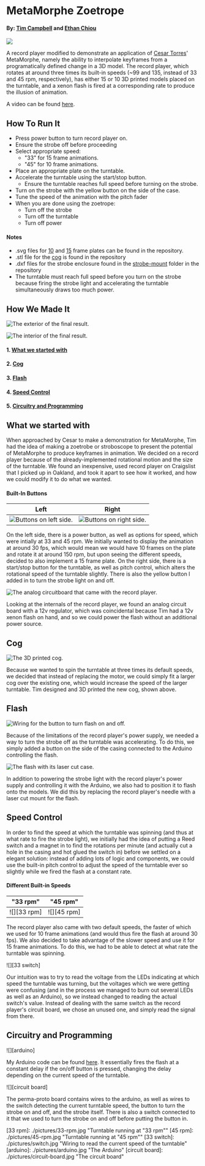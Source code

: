 # MetaMorphe Zoetrope #
#### By: [Tim Campbell](http://github.com/timcam) and [Ethan Chiou](http://github.com/echiou) ####

![][main]

A record player modified to demonstrate an application of [Cesar Torres](http://github.com/cearto)' MetaMorphe, namely the ability to interpolate keyframes from a programatically defined change in a 3D model. The record player, which rotates at around three times its built-in speeds (~99 and 135, instead of 33 and 45 rpm, respectively), has either 15 or 10 3D printed models placed on the turntable, and a xenon flash is fired at a corresponding rate to produce the illusion of animation.

A video can be found [here](https://youtu.be/nmKtfB-Ih18).

## How To Run It ##
- Press power button to turn record player on.
- Ensure the strobe off before proceeding
- Select appropriate speed:
    - "33" for 15 frame animations.
    - "45" for 10 frame animations.
- Place an appropriate plate on the turntable.
- Accelerate the turntable using the start/stop button.
    - Ensure the turntable reaches full speed before turning on the strobe.
- Turn on the strobe with the yellow button on the side of the case.
- Tune the speed of the animation with the pitch fader
- When you are done using the zoetrope:
	- Turn off the strobe
	- Turn off the turntable
	- Turn off power

#### Notes ####

- .svg files for [10](./record-10.svg) and [15](./record-15.svg) frame plates can be found in the repository.
- .stl file for the [cog](./stroboscope-cog-rev1.stl) is found in the repository
- .dxf files for the strobe enclosure found in the [strobe-mount](./strobe-mount) folder in the repository
- The turntable must reach full speed before you turn on the strobe because  firing the strobe light and accelerating the turntable simultaneously draws too much power.

## How We Made It ##
![][exterior]

![][interior]
#### 1. [What we started with](#what-we-started-with)
#### 2. [Cog](#cog)
#### 3. [Flash](#flash)
#### 4. [Speed Control](#speed-control)
#### 5. [Circuitry and Programming](#circuitry-and-programming)

## What we started with ##
When approached by Cesar to make a demonstration for MetaMorphe, Tim had the idea of making a zoetrobe or stroboscope to present the potential of MetaMorphe to produce keyframes in animation. We decided on a record player because of the already-implemented rotational motion and the size of the turntable.
We found an inexpensive, used record player on Craigslist that I picked up in Oakland, and took it apart to see how it worked, and how we could modify it to do what we wanted.

#### Built-In Buttons ####
| Left      | Right      |
| --------- | ---------- |
| ![][left] | ![][right] |

On the left side, there is a power button, as well as options for speed, which were intially at 33 and 45 rpm. We initially wanted to display the animation at around 30 fps, which would mean we would have 10 frames on the plate and rotate it at around 150 rpm, but upon seeing the different speeds, decided to also implement a 15 frame plate.
On the right side, there is a start/stop button for the turntable, as well as pitch control, which alters the rotational speed of the turntable slightly. There is also the yellow button I added in to turn the strobe light on and off.

![][built in]

Looking at the internals of the record player, we found an analog circuit board with a 12v regulator, which was coincidental because Tim had a 12v xenon flash on hand, and so we could power the flash without an additional power source.

## Cog ##

![][cog]

Because we wanted to spin the turntable at three times its default speeds, we decided that instead of replacing the motor, we could simply fit a larger cog over the existing one, which would increase the speed of the larger turntable. Tim designed and 3D printed the new cog, shown above.

## Flash ##

![][flash button]

Because of the limitations of the record player's power supply, we needed a way to turn the strobe off as the turntable was accelerating. To do this, we simply added a button on the side of the casing connected to the Arduino controlling the flash.

![][flash]

In addition to powering the strobe light with the record player's power supply and controlling it with the Arduino, we also had to position it to flash onto the models. We did this by replacing the record player's needle with a laser cut mount for the flash.

## Speed Control ##

In order to find the speed at which the turntable was spinning (and thus at what rate to fire the strobe light), we initially had the idea of putting a Reed switch and a magnet in to find the rotations per minute (and actually cut a hole in the casing and hot glued the switch in) before we settled on a elegant solution: instead of adding lots of logic and components, we could use the built-in pitch control to adjust the speed of the turntable ever so slightly while we fired the flash at a constant rate.

#### Different Built-in Speeds ####

| "33 rpm"    | "45 rpm"    |
| ----------- | ----------- |
| ![][33 rpm] | ![][45 rpm] |

The record player also came with two default speeds, the faster of which we used for 10 frame animations (and would thus fire the flash at around 30 fps). We also decided to take advantage of the slower speed and use it for 15 frame animations. To do this, we had to be able to detect at what rate the turntable was spinning.

![][33 switch]

Our intuition was to try to read the voltage from the LEDs indicating at which speed the turntable was turning, but the voltages which we were getting were confusing (and in the process we managed to burn out several LEDs as well as an Arduino), so we instead changed to reading the actual switch's value. Instead of dealing with the same switch as the record player's circuit board, we chose an unused one, and simply read the signal from there.

## Circuitry and Programming ##

![][arduino]

My Arduino code can be found [here](./MetaMorpheZoetrope/MetaMorpheZoetrope.ino). It essentially fires the flash at a constant delay if the on/off button is pressed, changing the delay depending on the current speed of the turntable.

![][circuit board]

The perma-proto board contains wires to the arduino, as well as wires to the switch detecting the current turntable speed, the button to turn the strobe on and off, and the strobe itself. There is also a switch connected to it that we used to turn the strobe on and off before putting the button in.

[main]: ./pictures/main.jpg
[exterior]: ./pictures/exterior.jpg "The exterior of the final result."
[interior]: ./pictures/interior.jpg "The interior of the final result."
[left]: ./pictures/buttons-left.jpg "Buttons on left side."
[right]: ./pictures/buttons-right.jpg "Buttons on right side."
[built in]: ./pictures/built-in-board.jpg "The analog circuitboard that came with the record player."
[cog]: ./pictures/cog.jpg "The 3D printed cog."
[flash]: ./pictures/flash.jpg "The flash with its laser cut case."
[flash button]: ./pictures/flash-button.jpg "Wiring for the button to turn flash on and off."
[33 rpm]: ./pictures/33-rpm.jpg "Turntable running at "33 rpm""
[45 rpm]: ./pictures/45-rpm.jpg "Turntable running at "45 rpm""
[33 switch]: ./pictures/switch.jpg "Wiring to read the current speed of the turntable"
[arduino]: ./pictures/arduino.jpg "The Arduino"
[circuit board]: ./pictures/circuit-board.jpg "The circuit board"
